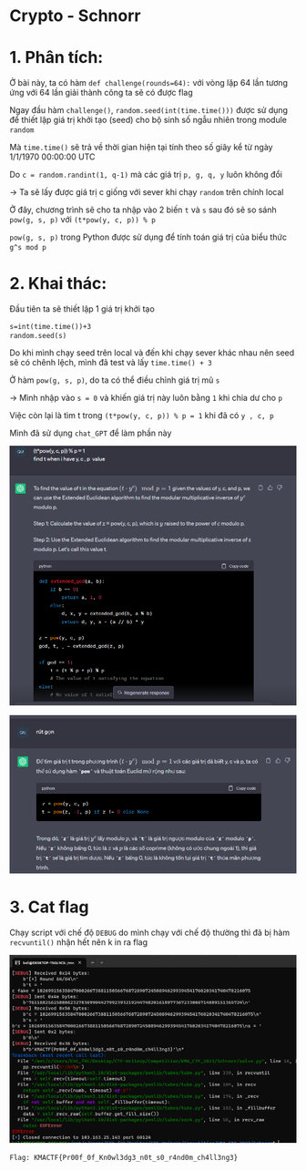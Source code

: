 # Crypto - Schnorr

# 1. Phân tích:

Ở bài này, ta có hàm `def challenge(rounds=64):` với vòng lặp 64 lần tương ứng với 64 lần giải thành công ta sẽ có được flag

Ngay đầu hàm `challenge()`, `random.seed(int(time.time()))` được sử dụng để thiết lập giá trị khởi tạo (seed) cho bộ sinh số ngẫu nhiên trong module `random`

Mà `time.time()` sẽ trả về thời gian hiện tại tính theo số giây kể từ ngày 1/1/1970 00:00:00 UTC

Do `c = random.randint(1, q-1)` mà các giá trị `p, g, q, y` luôn không đổi

-> Ta sẽ lấy được giá trị c giống với sever khi chạy `random` trên chính local

Ở đây, chương trình sẽ cho ta nhập vào 2 biến `t` và `s` sau đó sẽ so sánh `pow(g, s, p)` với `(t*pow(y, c, p)) % p`

`pow(g, s, p)` trong Python được sử dụng để tính toán giá trị của biểu thức `g^s mod p`

# 2. Khai thác:

Đầu tiên ta sẽ thiết lập 1 giá trị khởi tạo

```
s=int(time.time())+3
random.seed(s)
```

Do khi mình chạy seed trên local và đến khi chạy sever khác nhau nên seed sẽ có chênh lệch, mình đã test và lấy `time.time() + 3`

Ở hàm `pow(g, s, p)`, do ta có thể điều chỉnh giá trị mũ `s` 

-> Mình nhập vào `s = 0` và khiến giá trị này luôn bằng `1` khi chia dư cho `p`

Việc còn lại là tìm t trong `(t*pow(y, c, p)) % p = 1` khi đã có `y , c, p`

Mình đã sử dụng `chat_GPT` để làm phần này

![gpt1.png](images/gpt1.png)

![gpt2.png](images/gpt2.png)

# 3. Cat flag

Chạy script với chế độ `DEBUG` do mình chạy với chế độ thường thì đã bị hàm `recvuntil()` nhận hết nên k in ra flag

![flag.png](images/flag.png)

```
Flag: KMACTF{Pr00f_0f_Kn0wl3dg3_n0t_s0_r4nd0m_ch4ll3ng3}
```



